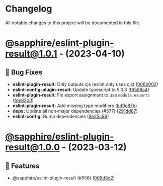 # Changelog

All notable changes to this project will be documented in this file.

# [@sapphire/eslint-plugin-result@1.0.1](https://github.com/sapphiredev/utilities/compare/@sapphire/eslint-plugin-result@1.0.0...@sapphire/eslint-plugin-result@1.0.1) - (2023-04-10)

## 🐛 Bug Fixes

- **eslint-plugin-result:** Only outputs cjs (eslint only uses cjs) ([006b002](https://github.com/sapphiredev/utilities/commit/006b002f69066910e2d7df3f7b00d4ff181b6916))
- **eslint-config-plugin-result:** Update typescript to 5.0.3 ([f6598a4](https://github.com/sapphiredev/utilities/commit/f6598a427a1cfafd36c6ae0cc9c9055e0ce94cc1))
- **eslint-plugin-result:** Fix export assignment to use `module.exports` ([fde82b0](https://github.com/sapphiredev/utilities/commit/fde82b07e55e849e30477fac0dca77a59393a14c))
- **eslint-plugin-result:** Add missing type modifiers ([bd9c87b](https://github.com/sapphiredev/utilities/commit/bd9c87be65b4a7b0bda66df867199ebec70d532a))
- **deps:** Update all non-major dependencies (#577) ([291dd67](https://github.com/sapphiredev/utilities/commit/291dd6783e57d8f075ce566218ba076ef6c4bbbd))
- **eslint-config:** Bump dependencies ([8e25c99](https://github.com/sapphiredev/utilities/commit/8e25c99ab5d9c4e18831e000ab8101a079815f3b))

# [@sapphire/eslint-plugin-result@1.0.0](https://github.com/sapphiredev/utilities/tree/@sapphire/eslint-plugin-result@1.0.0) - (2023-03-12)

## 🚀 Features

- @sapphire/eslint-plugin-result (#556) ([009d3d2](https://github.com/sapphiredev/utilities/commit/009d3d2e3cfa51ac195a0b85a6c9e18cb32b4201))

